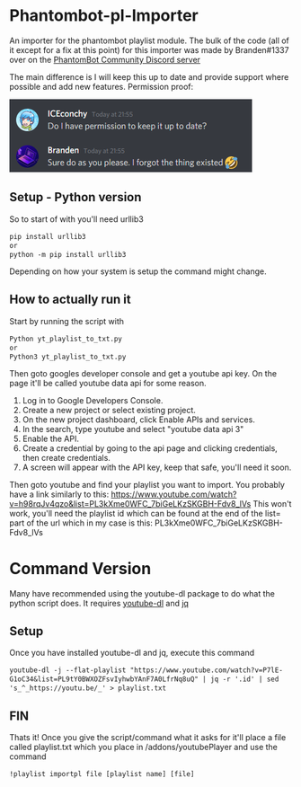 

# Phantombot-pl-Importer
An importer for the phantombot playlist module. The bulk of the code (all of it except for a fix at this point) for this importer was made by Branden#1337 over on the [PhantomBot Community Discord server](https://discord.com/invite/YKvMd78)


The main difference is I will keep this up to date and provide support where possible and add new features.
Permission proof: 

![Permission proof](https://raw.githubusercontent.com/ICEconchy/Phantombot-pl-Importer/main/assets/Screenshot_2022-03-19%20224435.png)


## Setup - Python version
So to start of with you'll need urllib3

    pip install urllib3
    or
    python -m pip install urllib3

Depending on how your system is setup the command might change. 

## How to actually run it
Start by running the script with

    Python yt_playlist_to_txt.py
    or
    Python3 yt_playlist_to_txt.py

Then goto googles developer console and get a youtube api key. On the page it'll be called youtube data api for some reason.
1.  Log in to Google Developers Console.
2.  Create a new project or select existing project.
3.  On the new project dashboard, click Enable APIs and services.
4.  In the search, type youtube and select "youtube data api 3"
5.  Enable the API.
6.  Create a credential by going to the api page and clicking credentials, then create credentials.
7.  A screen will appear with the API key, keep that safe, you'll need it soon.

Then goto youtube and find your playlist you want to import. 
You probably have a link similarly to this:
https://www.youtube.com/watch?v=h98rqJv4qzo&list=PL3kXme0WFC_7biGeLKzSKGBH-Fdv8_lVs
This won't work, you'll need the playlist id which can be found at the end of the list= part of the url which in my case is this:
PL3kXme0WFC_7biGeLKzSKGBH-Fdv8_lVs



# Command Version

Many have recommended using the youtube-dl package to do what the python script does.
It requires [youtube-dl](https://youtube-dl.org/) and [jq](https://stedolan.github.io/jq/)

## Setup

Once you have installed youtube-dl and jq, execute this command


    youtube-dl -j --flat-playlist "https://www.youtube.com/watch?v=P7lE-G1oC34&list=PL9tY0BWXOZFsvIyhwbYAnF7A0LfrNq8uQ" | jq -r '.id' | sed 's_^_https://youtu.be/_' > playlist.txt
    
    


## FIN
Thats it! Once you give the script/command what it asks for it'll place a file called playlist.txt which you place in /addons/youtubePlayer
and use the command 

    !playlist importpl file [playlist name] [file]
